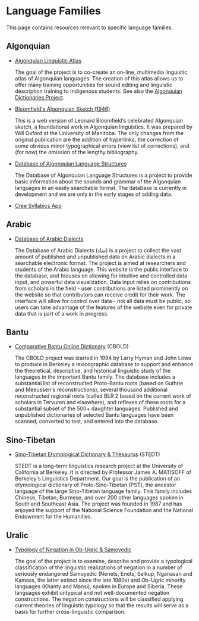 # Language Families

This page contains resources relevant to specific language families.

## Algonquian

* [Algonquian Linguistic Atlas](https://www.atlas-ling.ca/)

  The goal of the project is to co-create an on-line, multimedia linguistic atlas of Algonquian languages. The creation of this atlas allows us to offer many training opportunities for sound editing and linguistic description training to Indigenous students. See also the [Algonquian Dictionaries Project](https://resources.atlas-ling.ca/).

* [Bloomfield's Algonquian Sketch (1946)](https://home.cc.umanitoba.ca/~oxfordwr/bloomfield1946/contents.html)

  This is a web version of Leonard Bloomfield’s celebrated Algonquian sketch, a foundational work in Algonquian linguistics. It was prepared by Will Oxford at the University of Manitoba. The only changes from the original publication are the addition of hyperlinks, the correction of some obvious minor typographical errors (view list of corrections), and (for now) the omission of the lengthy bibliography.

* [Database of Algonquian Language Structures](https://alglang.net/)

  The Database of Algonquian Language Structures is a project to provide basic information about the sounds and grammar of the Algonquian languages in an easily searchable format. The database is currently in development and we are only in the early stages of adding data.

* [Cree Syllabics App](https://syllabics.app/)

## Arabic

* [Database of Arabic Dialects](https://www.database-of-arabic-dialects.org/)

  The Database of Arabic Dialects (ضاد) is a project to collect the vast amount of published and unpublished data on Arabic dialects in a searchable electronic format. The project is aimed at researchers and students of the Arabic language. This website is the public interface to the database, and focuses on allowing for intuitive and controlled data input, and powerful data visualization. Data input relies on contributions from scholars in the field - user contributions are listed prominently on the website so that contributors can receive credit for their work. The interface will allow for control over data - not all data must be public, so users can take advantage of the features of the website even for private data that is part of a work in progress.

## Bantu

* [Comparative Bantu Online Dictionary](http://www.cbold.ish-lyon.cnrs.fr/) (CBOLD)

  The CBOLD project was started in 1994 by Larry Hyman and John Lowe to produce in Berkeley a lexicographic database to support and enhance the theoretical, descriptive, and historical linguistic study of the languages in the important Bantu family. The database includes a substantial list of reconstructed Proto-Bantu roots (based on Guthrie and Meeussen's reconstructions), several thousand additional reconstructed regional roots (called BLR 2 based on the current work of scholars in Tervuren and elsewhere), and reflexes of these roots for a substantial subset of the 500+ daughter languages. Published and unpublished dictionaries of selected Bantu languages have been scanned, converted to test, and entered into the database.

## Sino-Tibetan

* [Sino-Tibetan Etymological Dictionary & Thesaurus](https://stedt.berkeley.edu/) (STEDT)

  STEDT is a long-term linguistics research project at the University of California at Berkeley. It is directed by Professor James A. MATISOFF of Berkeley's Linguistics Department. Our goal is the publication of an etymological dictionary of Proto-Sino-Tibetan (PST), the ancestor language of the large Sino-Tibetan language family. This family includes Chinese, Tibetan, Burmese, and over 200 other languages spoken in South and Southeast Asia. The project was founded in 1987 and has enjoyed the support of the National Science Foundation and the National Endowment for the Humanities.

## Uralic

* [Typology of Negation in Ob-Ugric & Samoyedic](https://www.univie.ac.at/negation/projekt/short-en.html)

  The goal of the project is to examine, describe and provide a typological classification of the linguistic realizations of negation in a number of seriously endangered Samoyedic (Nenets, Enets, Selkup, Nganasan and Kamass, the latter extinct since the late 1980s) and Ob-Ugric minority languages (Khanty and Mansi), spoken in Europe and Siberia. These languages exhibit untypical and not well-documented negation constructions. The negation constructions will be classified applying current theories of linguistic typology so that the results will serve as a basis for further cross-linguistic comparison.
